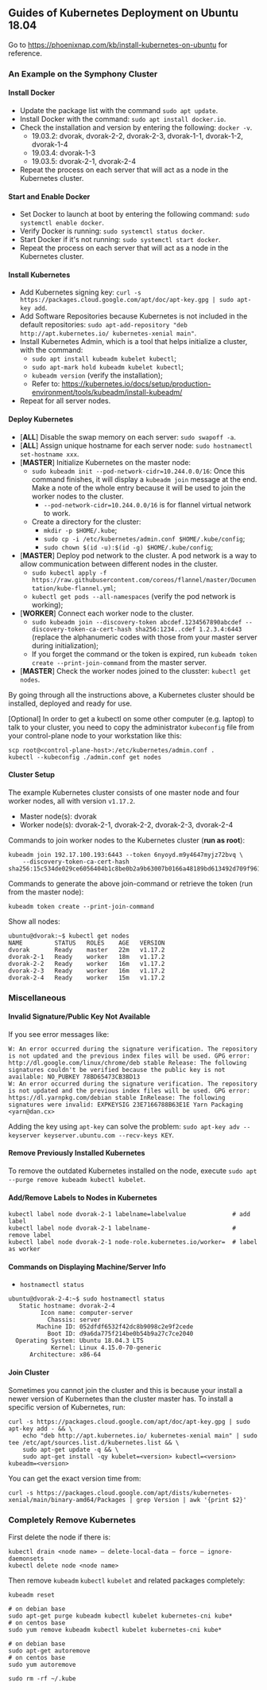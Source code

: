 ## Guides of Kubernetes Deployment on Ubuntu 18.04

Go to https://phoenixnap.com/kb/install-kubernetes-on-ubuntu for reference.

### An Example on the Symphony Cluster

#### Install Docker

- Update the package list with the command `sudo apt update`.
- Install Docker with the command: `sudo apt install docker.io`.
- Check the installation and version by entering the following: `docker -v`.
    - 19.03.2: dvorak, dvorak-2-2, dvorak-2-3, dvorak-1-1, dvorak-1-2, dvorak-1-4
    - 19.03.4: dvorak-1-3
    - 19.03.5: dvorak-2-1, dvorak-2-4
- Repeat the process on each server that will act as a node in the Kubernetes cluster.

#### Start and Enable Docker

- Set Docker to launch at boot by entering the following command: `sudo systemctl enable docker`.
- Verify Docker is running: `sudo systemctl status docker`.
- Start Docker if it's not running: `sudo systemctl start docker`.
- Repeat the process on each server that will act as a node in the Kubernetes cluster.

#### Install Kubernetes

- Add Kubernetes signing key: `curl -s https://packages.cloud.google.com/apt/doc/apt-key.gpg | sudo apt-key add`.
- Add Software Repositories because Kubernetes is not included in the default repositories: `sudo apt-add-repository "deb http://apt.kubernetes.io/ kubernetes-xenial main"`.
- Install Kubernetes Admin, which is a tool that helps initialize a cluster, with the command:
    - `sudo apt install kubeadm kubelet kubectl`;
    - `sudo apt-mark hold kubeadm kubelet kubectl`;
    - `kubeadm version` (verify the installation);
    - Refer to: https://kubernetes.io/docs/setup/production-environment/tools/kubeadm/install-kubeadm/
- Repeat for all server nodes.

#### Deploy Kubernetes

- [**ALL**] Disable the swap memory on each server: `sudo swapoff -a`.
- [**ALL**] Assign unique hostname for each server node: `sudo hostnamectl set-hostname xxx`.
- [**MASTER**] Initialize Kubernetes on the master node: 
    - `sudo kubeadm init --pod-network-cidr=10.244.0.0/16`: Once this command finishes, it will display a `kubeadm join` message at the end. Make a note of the whole entry because it will be used to join the worker nodes to the cluster.
        - `--pod-network-cidr=10.244.0.0/16` is for flannel virtual network to work.
    - Create a directory for the cluster:
        - `mkdir -p $HOME/.kube`;
        - `sudo cp -i /etc/kubernetes/admin.conf $HOME/.kube/config`;
        - `sudo chown $(id -u):$(id -g) $HOME/.kube/config`;
- [**MASTER**] Deploy pod network to the cluster. A pod network is a way to allow communication between different nodes in the cluster.
    - `sudo kubectl apply -f https://raw.githubusercontent.com/coreos/flannel/master/Documentation/kube-flannel.yml`;
    - `kubectl get pods --all-namespaces` (verify the pod network is working);
- [**WORKER**] Connect each worker node to the cluster.
    - `sudo kubeadm join --discovery-token abcdef.1234567890abcdef --discovery-token-ca-cert-hash sha256:1234..cdef 1.2.3.4:6443` (replace the alphanumeric codes with those from your master server during initialization);
    - If you forget the command or the token is expired, run `kubeadm token create --print-join-command` from the master server.
- [**MASTER**] Check the worker nodes joined to the clusster: `kubectl get nodes`.

By going through all the instructions above, a Kubernetes cluster should be installed, deployed and ready for use.

[Optional] In order to get a kubectl on some other computer (e.g. laptop) to talk to your cluster, you need to copy the administrator `kubeconfig` file from your control-plane node to your workstation like this:

```
scp root@<control-plane-host>:/etc/kubernetes/admin.conf .
kubectl --kubeconfig ./admin.conf get nodes
```

#### Cluster Setup

The example Kubernetes cluster consists of one master node and four worker nodes, all with version `v1.17.2`.

- Master node(s): dvorak
- Worker node(s): dvorak-2-1, dvorak-2-2, dvorak-2-3, dvorak-2-4

Commands to join worker nodes to the Kubernetes cluster (**run as root**):

```
kubeadm join 192.17.100.193:6443 --token 6nyoyd.m9y4647myjz72bvq \
    --discovery-token-ca-cert-hash sha256:15c534de029ce6056404b1c8be0b2a9b63007b0166a48189bd613492d709f961
```

Commands to generate the above join-command or retrieve the token (run from the master node):

```
kubeadm token create --print-join-command
```

Show all nodes:

```
ubuntu@dvorak:~$ kubectl get nodes
NAME         STATUS   ROLES    AGE   VERSION
dvorak       Ready    master   22m   v1.17.2
dvorak-2-1   Ready    worker   18m   v1.17.2
dvorak-2-2   Ready    worker   16m   v1.17.2
dvorak-2-3   Ready    worker   16m   v1.17.2
dvorak-2-4   Ready    worker   15m   v1.17.2
```

### Miscellaneous

#### Invalid Signature/Public Key Not Available

If you see error messages like:

```
W: An error occurred during the signature verification. The repository is not updated and the previous index files will be used. GPG error: http://dl.google.com/linux/chrome/deb stable Release: The following signatures couldn't be verified because the public key is not available: NO_PUBKEY 78BD65473CB3BD13
W: An error occurred during the signature verification. The repository is not updated and the previous index files will be used. GPG error: https://dl.yarnpkg.com/debian stable InRelease: The following signatures were invalid: EXPKEYSIG 23E7166788B63E1E Yarn Packaging <yarn@dan.cx>
```

Adding the key using `apt-key` can solve the problem: `sudo apt-key adv --keyserver keyserver.ubuntu.com --recv-keys KEY`.

#### Remove Previously Installed Kubernetes

To remove the outdated Kubernetes installed on the node, execute `sudo apt --purge remove kubeadm kubectl kubelet`.

#### Add/Remove Labels to Nodes in Kubernetes

```
kubectl label node dvorak-2-1 labelname=labelvalue             # add label
kubectl label node dvorak-2-1 labelname-                       # remove label
kubectl label node dvorak-2-1 node-role.kubernetes.io/worker=  # label as worker
```

#### Commands on Displaying Machine/Server Info

- `hostnamectl status`

```
ubuntu@dvorak-2-4:~$ sudo hostnamectl status
   Static hostname: dvorak-2-4
         Icon name: computer-server
           Chassis: server
        Machine ID: 052dfdf6532f42dc8b9098c2e9f2cede
           Boot ID: d9a6da775f214be0b54b9a27c7ce2040
  Operating System: Ubuntu 18.04.3 LTS
            Kernel: Linux 4.15.0-70-generic
      Architecture: x86-64
```

#### Join Cluster

Sometimes you cannot join the cluster and this is because your install a newer version of Kubernetes than the cluster master has.
To install a specific version of Kubernetes, run:

```
curl -s https://packages.cloud.google.com/apt/doc/apt-key.gpg | sudo apt-key add - && \
    echo "deb http://apt.kubernetes.io/ kubernetes-xenial main" | sudo tee /etc/apt/sources.list.d/kubernetes.list && \
    sudo apt-get update -q && \
    sudo apt-get install -qy kubelet=<version> kubectl=<version> kubeadm=<version>
```

You can get the exact version time from:

```
curl -s https://packages.cloud.google.com/apt/dists/kubernetes-xenial/main/binary-amd64/Packages | grep Version | awk '{print $2}'
```

### Completely Remove Kubernetes

First delete the node if there is:

```
kubectl drain <node name> — delete-local-data — force — ignore-daemonsets
kubectl delete node <node name>
```

Then remove `kubeadm` `kubectl` `kubelet` and related packages completely:

```
kubeadm reset

# on debian base 
sudo apt-get purge kubeadm kubectl kubelet kubernetes-cni kube* 
# on centos base
sudo yum remove kubeadm kubectl kubelet kubernetes-cni kube*

# on debian base
sudo apt-get autoremove
# on centos base
sudo yum autoremove
 
sudo rm -rf ~/.kube
```
